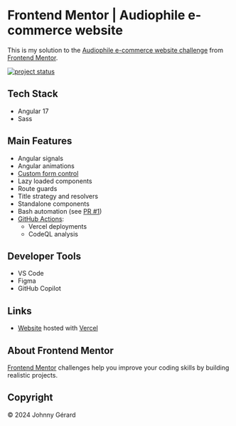 # Frontend Mentor | Audiophile e-commerce website

This is my solution to the [Audiophile e-commerce website challenge](https://www.frontendmentor.io/challenges/audiophile-ecommerce-website-C8cuSd_wx) from [Frontend Mentor](https://www.frontendmentor.io/).

[![project status](https://img.shields.io/badge/status-solution%20published-success?style=for-the-badge)](https://fem-audiophile-e-commerce-website-jgerard.vercel.app)

## Tech Stack

- Angular 17
- Sass

## Main Features

- Angular signals
- Angular animations
- [Custom form control](src/app/shared/quantity-control/quantity-control.component.ts)
- Lazy loaded components
- Route guards
- Title strategy and resolvers
- Standalone components
- Bash automation (see [PR #1](../../pull/1))
- [GitHub Actions](../../tree/main/.github/workflows):
  - Vercel deployments
  - CodeQL analysis

## Developer Tools

- VS Code
- Figma
- GitHub Copilot

## Links

- [Website](https://fem-audiophile-e-commerce-website-jgerard.vercel.app) hosted with [Vercel](https://vercel.com/)
<!-- - [Solution]() -->

<!-- ## Screenshots
### Mobile
![mobile screenshot](screenshots/mobile.avif)
### Tablet
![tablet screenshot](screenshots/tablet.avif)
### Desktop
![desktop screenshot](screenshots/desktop.avif) -->

## About Frontend Mentor

[Frontend Mentor](https://www.frontendmentor.io/) challenges help you improve your coding skills by building realistic projects.

## Copyright

© 2024 Johnny Gérard
